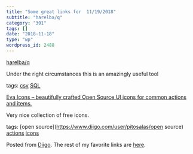 ```yaml
---
title: "Some great links for  11/19/2018"
subtitle: "harelba/q"
category: "301"
tags: []
date: "2018-11-18"
type: "wp"
wordpress_id: 2488
---
```

[harelba/q](https://github.com/harelba/q) 

Under the right circumstances this is an amazingly useful tool

 tags: [csv](https://www.diigo.com/user/pitosalas/csv) [SQL](https://www.diigo.com/user/pitosalas/SQL)

 [Eva Icons – beautifully crafted Open Source UI icons for common actions and items.](https://akveo.github.io/eva-icons/) 

Very nice collection of free icons. 

 tags: [open source](https://www.diigo.com/user/pitosalas/open source) [actions](https://www.diigo.com/user/pitosalas/actions) [icons](https://www.diigo.com/user/pitosalas/icons)

Posted from [Diigo](https://www.diigo.com). The rest of my favorite links are [here](https://www.diigo.com/user/pitosalas).